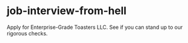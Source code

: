 # job-interview-from-hell
Apply for Enterprise-Grade Toasters LLC. See if you can stand up to our rigorous checks.
